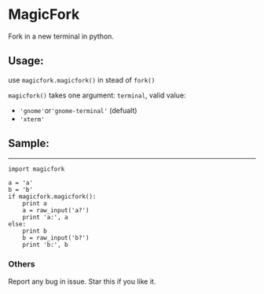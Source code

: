 # MagicFork
Fork in a new terminal in python.

## Usage:

use `magicfork.magicfork()` in stead of `fork()`

`magicfork()` takes one argument: `terminal`, valid value:

+ `'gnome'`or`'gnome-terminal'` (defualt)
+ `'xterm'`

## Sample:

---
```
import magicfork

a = 'a'
b = 'b'
if magicfork.magicfork():
    print a
    a = raw_input('a?')
    print 'a:', a
else:
    print b
    b = raw_input('b?')
    print 'b:', b
```

### Others

Report any bug in issue.
Star this if you like it.
